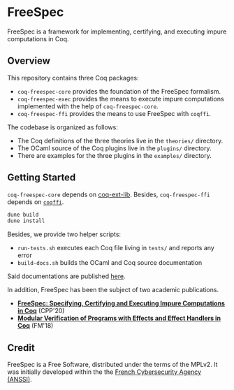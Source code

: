 # FreeSpec

FreeSpec is a framework for implementing, certifying, and executing
impure computations in Coq.

## Overview

This repository contains three Coq packages:

- `coq-freespec-core` provides the foundation of the FreeSpec formalism.
- `coq-freespec-exec` provides the means to execute impure
  computations implemented with the help of `coq-freespec-core`.
- `coq-freespec-ffi` provides the means to use FreeSpec with `coqffi`.

The codebase is organized as follows:

- The Coq definitions of the three theories live in the `theories/`
  directory.
- The OCaml source of the Coq plugins live in the `plugins/` directory.
- There are examples for the three plugins in the `examples/` directory.

## Getting Started

`coq-freespec-core` depends on
[coq-ext-lib](https://github.com/coq-community/coq-ext-lib). Besides,
`coq-freespec-ffi` depends on
[`coqffi`](https://github.com/coq-community/coqffi).

```bash
dune build
dune install
```

Besides, we provide two helper scripts:

- `run-tests.sh` executes each Coq file living in `tests/` and reports
  any error
- `build-docs.sh` builds the OCaml and Coq source documentation

Said documentations are published
[here](https://lthms.github.io/FreeSpec).

In addition, FreeSpec has been the subject of two academic
publications.

- [**FreeSpec: Specifying, Certifying and Executing Impure Computations
  in Coq**](https://hal.inria.fr/hal-02422273) (CPP'20)
- [**Modular Verification of Programs with Effects and Effect Handlers in
  Coq**](https://hal.inria.fr/hal-01799712) (FM'18)

## Credit

FreeSpec is a Free Software, distributed under the terms of the MPLv2.
It was initially developed within the the [French Cybersecurity Agency
(ANSSI)](https://ssi.gouv.fr/en).
